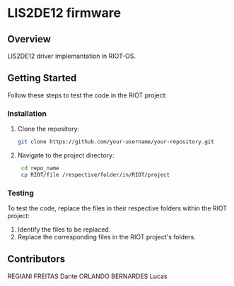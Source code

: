 # LIS2DE12 firmware 

## Overview

LIS2DE12 driver implemantation in RIOT-OS.

## Getting Started

Follow these steps to test the code in the RIOT project:

### Installation

1. Clone the repository:

    ```bash
    git clone https://github.com/your-username/your-repository.git
    ```

2. Navigate to the project directory:
   
   ```bash
    cd repo_name
    cp RIOT/file /respective/folder/in/RIOT/project 
    ```

### Testing

To test the code, replace the files in their respective folders within the RIOT project:

1. Identify the files to be replaced.
2. Replace the corresponding files in the RIOT project's folders.



## Contributors

REGIANI FREITAS Dante
ORLANDO BERNARDES Lucas

